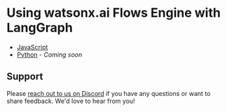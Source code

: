 # Using watsonx.ai Flows Engine with LangGraph

- [JavaScript](./javascript/)
- [Python](./python/) - *Coming soon*

## Support

Please [reach out to us on Discord](https://ibm.biz/wxflows-discord) if you have any questions or want to share feedback. We'd love to hear from you!
